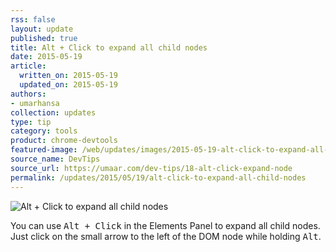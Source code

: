 ```yaml
---
rss: false
layout: update
published: true
title: Alt + Click to expand all child nodes
date: 2015-05-19
article:
  written_on: 2015-05-19
  updated_on: 2015-05-19
authors:
- umarhansa
collection: updates
type: tip
category: tools
product: chrome-devtools
featured-image: /web/updates/images/2015-05-19-alt-click-to-expand-all-child-nodes/alt-click-expand-node.gif
source_name: DevTips
source_url: https://umaar.com/dev-tips/18-alt-click-expand-node
permalink: /updates/2015/05/19/alt-click-to-expand-all-child-nodes
---
```

<img src="/web/updates/images/2015-05-19-alt-click-to-expand-all-child-nodes/alt-click-expand-node.gif" alt="Alt + Click to expand all child nodes">

You can use <kbd class="kbd">Alt + Click</kbd> in the Elements Panel to expand all child nodes. Just click on the small arrow to the left of the DOM node while holding <kbd class="kbd">Alt</kbd>.